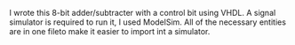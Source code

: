 I wrote this 8-bit adder/subtracter with a control bit using VHDL. A signal simulator is required to run it, I used ModelSim. All of the necessary entities are in one fileto make it easier to import int a simulator. 
